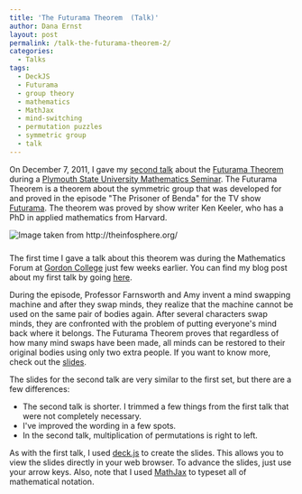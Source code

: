 ```yaml
---
title: 'The Futurama Theorem  (Talk)'
author: Dana Ernst
layout: post
permalink: /talk-the-futurama-theorem-2/
categories:
  - Talks
tags:
  - DeckJS
  - Futurama
  - group theory
  - mathematics
  - MathJax
  - mind-switching
  - permutation puzzles
  - symmetric group
  - talk
---
```

On December 7, 2011, I gave my [second talk][1] about the [Futurama Theorem][2] during a [Plymouth State University Mathematics Seminar][3]. The Futurama Theorem is a theorem about the symmetric group that was developed for and proved in the episode "The Prisoner of Benda" for the TV show [Futurama][4]. The theorem was proved by show writer Ken Keeler, who has a PhD in applied mathematics from Harvard.

<img src="{{ site.baseurl }}/images/FuturamaTheoremBoard.png" class="img-responsive img-rounded center-block" img style="margin-bottom: 10px" alt="Image taken from http://theinfosphere.org/"/>

The first time I gave a talk about this theorem was during the Mathematics Forum at [Gordon College][5] just few weeks earlier. You can find my blog post about my first talk by going [here][6].

During the episode, Professor Farnsworth and Amy invent a mind swapping machine and after they swap minds, they realize that the machine cannot be used on the same pair of bodies again. After several characters swap minds, they are confronted with the problem of putting everyone's mind back where it belongs. The Futurama Theorem proves that regardless of how many mind swaps have been made, all minds can be restored to their original bodies using only two extra people. If you want to know more, check out the [slides][1].

The slides for the second talk are very similar to the first set, but there are a few differences:

  * The second talk is shorter. I trimmed a few things from the first talk that were not completely necessary.
  * I've improved the wording in a few spots.
  * In the second talk, multiplication of permutations is right to left.

As with the first talk, I used [deck.js][7] to create the slides. This allows you to view the slides directly in your web browser. To advance the slides, just use your arrow keys. Also, note that I used [MathJax][8] to typeset all of mathematical notation.

 [1]: http://danaernst.com/talks/DeckJS/PSUTalk2011/PSUTalk2011.html
 [2]: http://theinfosphere.org/Futurama_theorem
 [3]: http://www.plymouth.edu/department/math/seminars/
 [4]: http://en.wikipedia.org/wiki/Futurama
 [5]: http://www.math-cs.gordon.edu/
 [6]: http://danaernst.com/talk-the-futurama-theorem/
 [7]: http://imakewebthings.github.com/deck.js/
 [8]: http://mathjax.org
